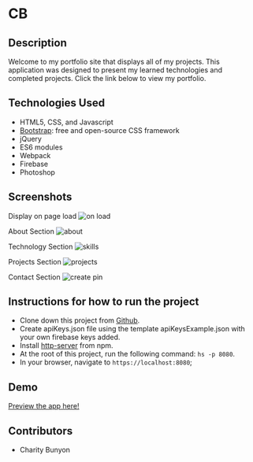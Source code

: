 # CB

## Description
Welcome to my portfolio site that displays all of my projects. This application was designed to present my learned technologies and completed projects. Click the link below to view my portfolio.

## Technologies Used

* HTML5, CSS, and Javascript
* [Bootstrap](https://getbootstrap.com/): free and open-source CSS framework
* jQuery
* ES6 modules
* Webpack
* Firebase
* Photoshop

## Screenshots
Display on page load
![on load]()

About Section
![about]()

Technology Section
![skills]()

Projects Section
![projects]()

Contact Section
![create pin]()




## Instructions for how to run the project

* Clone down this project from [Github](https://github.com/CharityBunyon/CB).
* Create apiKeys.json file using the template apiKeysExample.json with your own firebase keys added.
* Install [http-server](https://www.npmjs.com/package/http-server) from npm.
* At the root of this project, run the following command: `hs -p 8080`.
* In your browser, navigate to `https://localhost:8080`;

## Demo
[Preview the app here!]( https://personal-site-44635.firebaseapp.com/)


## Contributors

* Charity Bunyon

